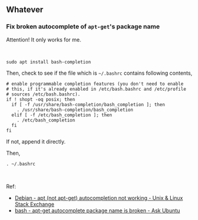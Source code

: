 ## Whatever

### Fix broken autocomplete of ```apt-get```'s package name

Attention! It only works for me.

<br/>

```shell
sudo apt install bash-completion
```

Then, check to see if the file which is ```~/.bashrc``` contains following contents,

```shell
# enable programmable completion features (you don't need to enable
# this, if it's already enabled in /etc/bash.bashrc and /etc/profile
# sources /etc/bash.bashrc).
if ! shopt -oq posix; then
  if [ -f /usr/share/bash-completion/bash_completion ]; then
    . /usr/share/bash-completion/bash_completion
  elif [ -f /etc/bash_completion ]; then
    . /etc/bash_completion
  fi
fi
```

If not, append it directly.

Then,

```shell
. ~/.bashrc
```

<br/>

Ref:

- [Debian - apt (not apt-get) autocompletion not working - Unix &amp; Linux Stack Exchange](https://unix.stackexchange.com/questions/312456/debian-apt-not-apt-get-autocompletion-not-working)
- [bash - apt-get autocomplete package name is broken - Ask Ubuntu](https://askubuntu.com/questions/86375/apt-get-autocomplete-package-name-is-broken)
